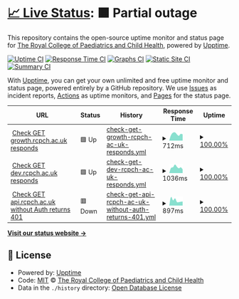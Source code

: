 # [📈 Live Status](https://rcpch.github.io/upptime-rcpch-web-services): <!--live status--> **🟧 Partial outage**

This repository contains the open-source uptime monitor and status page for [The Royal College of Paediatrics and Child Health](rcpch.ac.uk), powered by [Upptime](https://github.com/upptime/upptime).

[![Uptime CI](https://github.com/rcpch/upptime-rcpch-web-services/workflows/Uptime%20CI/badge.svg)](https://github.com/upptime/upptime/actions?query=workflow%3A%22Uptime+CI%22)
[![Response Time CI](https://github.com/rcpch/upptime-rcpch-web-services/workflows/Response%20Time%20CI/badge.svg)](https://github.com/upptime/upptime/actions?query=workflow%3A%22Response+Time+CI%22)
[![Graphs CI](https://github.com/rcpch/upptime-rcpch-web-services/workflows/Graphs%20CI/badge.svg)](https://github.com/upptime/upptime/actions?query=workflow%3A%22Graphs+CI%22)
[![Static Site CI](https://github.com/rcpch/upptime-rcpch-web-services/workflows/Static%20Site%20CI/badge.svg)](https://github.com/upptime/upptime/actions?query=workflow%3A%22Static+Site+CI%22)
[![Summary CI](https://github.com/rcpch/upptime-rcpch-web-services/workflows/Summary%20CI/badge.svg)](https://github.com/upptime/upptime/actions?query=workflow%3A%22Summary+CI%22)

With [Upptime](https://upptime.js.org), you can get your own unlimited and free uptime monitor and status page, powered entirely by a GitHub repository. We use [Issues](https://github.com/rcpch/upptime-rcpch-web-services/issues) as incident reports, [Actions](https://github.com/rcpch/upptime-rcpch-web-services/actions) as uptime monitors, and [Pages](https://rcpch.github.io/upptime-rcpch-web-services) for the status page.

<!--start: status pages-->
<!-- This summary is generated by Upptime (https://github.com/upptime/upptime) -->
<!-- Do not edit this manually, your changes will be overwritten -->
<!-- prettier-ignore -->
| URL | Status | History | Response Time | Uptime |
| --- | ------ | ------- | ------------- | ------ |
| <img alt="" src="https://favicons.githubusercontent.com/growth.rcpch.ac.uk" height="13"> [Check GET growth.rcpch.ac.uk responds](https://growth.rcpch.ac.uk) | 🟩 Up | [check-get-growth-rcpch-ac-uk-responds.yml](https://github.com/rcpch/upptime-rcpch-web-services/commits/HEAD/history/check-get-growth-rcpch-ac-uk-responds.yml) | <details><summary><img alt="Response time graph" src="./graphs/check-get-growth-rcpch-ac-uk-responds/response-time-week.png" height="20"> 712ms</summary><br><a href="https://rcpch.github.io/upptime-rcpch-web-services/history/check-get-growth-rcpch-ac-uk-responds"><img alt="Response time 810" src="https://img.shields.io/endpoint?url=https%3A%2F%2Fraw.githubusercontent.com%2Frcpch%2Fupptime-rcpch-web-services%2FHEAD%2Fapi%2Fcheck-get-growth-rcpch-ac-uk-responds%2Fresponse-time.json"></a><br><a href="https://rcpch.github.io/upptime-rcpch-web-services/history/check-get-growth-rcpch-ac-uk-responds"><img alt="24-hour response time 523" src="https://img.shields.io/endpoint?url=https%3A%2F%2Fraw.githubusercontent.com%2Frcpch%2Fupptime-rcpch-web-services%2FHEAD%2Fapi%2Fcheck-get-growth-rcpch-ac-uk-responds%2Fresponse-time-day.json"></a><br><a href="https://rcpch.github.io/upptime-rcpch-web-services/history/check-get-growth-rcpch-ac-uk-responds"><img alt="7-day response time 712" src="https://img.shields.io/endpoint?url=https%3A%2F%2Fraw.githubusercontent.com%2Frcpch%2Fupptime-rcpch-web-services%2FHEAD%2Fapi%2Fcheck-get-growth-rcpch-ac-uk-responds%2Fresponse-time-week.json"></a><br><a href="https://rcpch.github.io/upptime-rcpch-web-services/history/check-get-growth-rcpch-ac-uk-responds"><img alt="30-day response time 753" src="https://img.shields.io/endpoint?url=https%3A%2F%2Fraw.githubusercontent.com%2Frcpch%2Fupptime-rcpch-web-services%2FHEAD%2Fapi%2Fcheck-get-growth-rcpch-ac-uk-responds%2Fresponse-time-month.json"></a><br><a href="https://rcpch.github.io/upptime-rcpch-web-services/history/check-get-growth-rcpch-ac-uk-responds"><img alt="1-year response time 810" src="https://img.shields.io/endpoint?url=https%3A%2F%2Fraw.githubusercontent.com%2Frcpch%2Fupptime-rcpch-web-services%2FHEAD%2Fapi%2Fcheck-get-growth-rcpch-ac-uk-responds%2Fresponse-time-year.json"></a></details> | <details><summary><a href="https://rcpch.github.io/upptime-rcpch-web-services/history/check-get-growth-rcpch-ac-uk-responds">100.00%</a></summary><a href="https://rcpch.github.io/upptime-rcpch-web-services/history/check-get-growth-rcpch-ac-uk-responds"><img alt="All-time uptime 100.00%" src="https://img.shields.io/endpoint?url=https%3A%2F%2Fraw.githubusercontent.com%2Frcpch%2Fupptime-rcpch-web-services%2FHEAD%2Fapi%2Fcheck-get-growth-rcpch-ac-uk-responds%2Fuptime.json"></a><br><a href="https://rcpch.github.io/upptime-rcpch-web-services/history/check-get-growth-rcpch-ac-uk-responds"><img alt="24-hour uptime 100.00%" src="https://img.shields.io/endpoint?url=https%3A%2F%2Fraw.githubusercontent.com%2Frcpch%2Fupptime-rcpch-web-services%2FHEAD%2Fapi%2Fcheck-get-growth-rcpch-ac-uk-responds%2Fuptime-day.json"></a><br><a href="https://rcpch.github.io/upptime-rcpch-web-services/history/check-get-growth-rcpch-ac-uk-responds"><img alt="7-day uptime 100.00%" src="https://img.shields.io/endpoint?url=https%3A%2F%2Fraw.githubusercontent.com%2Frcpch%2Fupptime-rcpch-web-services%2FHEAD%2Fapi%2Fcheck-get-growth-rcpch-ac-uk-responds%2Fuptime-week.json"></a><br><a href="https://rcpch.github.io/upptime-rcpch-web-services/history/check-get-growth-rcpch-ac-uk-responds"><img alt="30-day uptime 100.00%" src="https://img.shields.io/endpoint?url=https%3A%2F%2Fraw.githubusercontent.com%2Frcpch%2Fupptime-rcpch-web-services%2FHEAD%2Fapi%2Fcheck-get-growth-rcpch-ac-uk-responds%2Fuptime-month.json"></a><br><a href="https://rcpch.github.io/upptime-rcpch-web-services/history/check-get-growth-rcpch-ac-uk-responds"><img alt="1-year uptime 100.00%" src="https://img.shields.io/endpoint?url=https%3A%2F%2Fraw.githubusercontent.com%2Frcpch%2Fupptime-rcpch-web-services%2FHEAD%2Fapi%2Fcheck-get-growth-rcpch-ac-uk-responds%2Fuptime-year.json"></a></details>
| <img alt="" src="https://favicons.githubusercontent.com/dev.rcpch.ac.uk" height="13"> [Check GET dev.rcpch.ac.uk responds](https://dev.rcpch.ac.uk) | 🟩 Up | [check-get-dev-rcpch-ac-uk-responds.yml](https://github.com/rcpch/upptime-rcpch-web-services/commits/HEAD/history/check-get-dev-rcpch-ac-uk-responds.yml) | <details><summary><img alt="Response time graph" src="./graphs/check-get-dev-rcpch-ac-uk-responds/response-time-week.png" height="20"> 1036ms</summary><br><a href="https://rcpch.github.io/upptime-rcpch-web-services/history/check-get-dev-rcpch-ac-uk-responds"><img alt="Response time 1182" src="https://img.shields.io/endpoint?url=https%3A%2F%2Fraw.githubusercontent.com%2Frcpch%2Fupptime-rcpch-web-services%2FHEAD%2Fapi%2Fcheck-get-dev-rcpch-ac-uk-responds%2Fresponse-time.json"></a><br><a href="https://rcpch.github.io/upptime-rcpch-web-services/history/check-get-dev-rcpch-ac-uk-responds"><img alt="24-hour response time 1083" src="https://img.shields.io/endpoint?url=https%3A%2F%2Fraw.githubusercontent.com%2Frcpch%2Fupptime-rcpch-web-services%2FHEAD%2Fapi%2Fcheck-get-dev-rcpch-ac-uk-responds%2Fresponse-time-day.json"></a><br><a href="https://rcpch.github.io/upptime-rcpch-web-services/history/check-get-dev-rcpch-ac-uk-responds"><img alt="7-day response time 1036" src="https://img.shields.io/endpoint?url=https%3A%2F%2Fraw.githubusercontent.com%2Frcpch%2Fupptime-rcpch-web-services%2FHEAD%2Fapi%2Fcheck-get-dev-rcpch-ac-uk-responds%2Fresponse-time-week.json"></a><br><a href="https://rcpch.github.io/upptime-rcpch-web-services/history/check-get-dev-rcpch-ac-uk-responds"><img alt="30-day response time 948" src="https://img.shields.io/endpoint?url=https%3A%2F%2Fraw.githubusercontent.com%2Frcpch%2Fupptime-rcpch-web-services%2FHEAD%2Fapi%2Fcheck-get-dev-rcpch-ac-uk-responds%2Fresponse-time-month.json"></a><br><a href="https://rcpch.github.io/upptime-rcpch-web-services/history/check-get-dev-rcpch-ac-uk-responds"><img alt="1-year response time 1182" src="https://img.shields.io/endpoint?url=https%3A%2F%2Fraw.githubusercontent.com%2Frcpch%2Fupptime-rcpch-web-services%2FHEAD%2Fapi%2Fcheck-get-dev-rcpch-ac-uk-responds%2Fresponse-time-year.json"></a></details> | <details><summary><a href="https://rcpch.github.io/upptime-rcpch-web-services/history/check-get-dev-rcpch-ac-uk-responds">100.00%</a></summary><a href="https://rcpch.github.io/upptime-rcpch-web-services/history/check-get-dev-rcpch-ac-uk-responds"><img alt="All-time uptime 100.00%" src="https://img.shields.io/endpoint?url=https%3A%2F%2Fraw.githubusercontent.com%2Frcpch%2Fupptime-rcpch-web-services%2FHEAD%2Fapi%2Fcheck-get-dev-rcpch-ac-uk-responds%2Fuptime.json"></a><br><a href="https://rcpch.github.io/upptime-rcpch-web-services/history/check-get-dev-rcpch-ac-uk-responds"><img alt="24-hour uptime 100.00%" src="https://img.shields.io/endpoint?url=https%3A%2F%2Fraw.githubusercontent.com%2Frcpch%2Fupptime-rcpch-web-services%2FHEAD%2Fapi%2Fcheck-get-dev-rcpch-ac-uk-responds%2Fuptime-day.json"></a><br><a href="https://rcpch.github.io/upptime-rcpch-web-services/history/check-get-dev-rcpch-ac-uk-responds"><img alt="7-day uptime 100.00%" src="https://img.shields.io/endpoint?url=https%3A%2F%2Fraw.githubusercontent.com%2Frcpch%2Fupptime-rcpch-web-services%2FHEAD%2Fapi%2Fcheck-get-dev-rcpch-ac-uk-responds%2Fuptime-week.json"></a><br><a href="https://rcpch.github.io/upptime-rcpch-web-services/history/check-get-dev-rcpch-ac-uk-responds"><img alt="30-day uptime 100.00%" src="https://img.shields.io/endpoint?url=https%3A%2F%2Fraw.githubusercontent.com%2Frcpch%2Fupptime-rcpch-web-services%2FHEAD%2Fapi%2Fcheck-get-dev-rcpch-ac-uk-responds%2Fuptime-month.json"></a><br><a href="https://rcpch.github.io/upptime-rcpch-web-services/history/check-get-dev-rcpch-ac-uk-responds"><img alt="1-year uptime 100.00%" src="https://img.shields.io/endpoint?url=https%3A%2F%2Fraw.githubusercontent.com%2Frcpch%2Fupptime-rcpch-web-services%2FHEAD%2Fapi%2Fcheck-get-dev-rcpch-ac-uk-responds%2Fuptime-year.json"></a></details>
| <img alt="" src="https://favicons.githubusercontent.com/api.rcpch.ac.uk" height="13"> [Check GET api.rcpch.ac.uk without Auth returns 401](https://api.rcpch.ac.uk/v1/growth) | 🟥 Down | [check-get-api-rcpch-ac-uk-without-auth-returns-401.yml](https://github.com/rcpch/upptime-rcpch-web-services/commits/HEAD/history/check-get-api-rcpch-ac-uk-without-auth-returns-401.yml) | <details><summary><img alt="Response time graph" src="./graphs/check-get-api-rcpch-ac-uk-without-auth-returns-401/response-time-week.png" height="20"> 897ms</summary><br><a href="https://rcpch.github.io/upptime-rcpch-web-services/history/check-get-api-rcpch-ac-uk-without-auth-returns-401"><img alt="Response time 821" src="https://img.shields.io/endpoint?url=https%3A%2F%2Fraw.githubusercontent.com%2Frcpch%2Fupptime-rcpch-web-services%2FHEAD%2Fapi%2Fcheck-get-api-rcpch-ac-uk-without-auth-returns-401%2Fresponse-time.json"></a><br><a href="https://rcpch.github.io/upptime-rcpch-web-services/history/check-get-api-rcpch-ac-uk-without-auth-returns-401"><img alt="24-hour response time 934" src="https://img.shields.io/endpoint?url=https%3A%2F%2Fraw.githubusercontent.com%2Frcpch%2Fupptime-rcpch-web-services%2FHEAD%2Fapi%2Fcheck-get-api-rcpch-ac-uk-without-auth-returns-401%2Fresponse-time-day.json"></a><br><a href="https://rcpch.github.io/upptime-rcpch-web-services/history/check-get-api-rcpch-ac-uk-without-auth-returns-401"><img alt="7-day response time 897" src="https://img.shields.io/endpoint?url=https%3A%2F%2Fraw.githubusercontent.com%2Frcpch%2Fupptime-rcpch-web-services%2FHEAD%2Fapi%2Fcheck-get-api-rcpch-ac-uk-without-auth-returns-401%2Fresponse-time-week.json"></a><br><a href="https://rcpch.github.io/upptime-rcpch-web-services/history/check-get-api-rcpch-ac-uk-without-auth-returns-401"><img alt="30-day response time 813" src="https://img.shields.io/endpoint?url=https%3A%2F%2Fraw.githubusercontent.com%2Frcpch%2Fupptime-rcpch-web-services%2FHEAD%2Fapi%2Fcheck-get-api-rcpch-ac-uk-without-auth-returns-401%2Fresponse-time-month.json"></a><br><a href="https://rcpch.github.io/upptime-rcpch-web-services/history/check-get-api-rcpch-ac-uk-without-auth-returns-401"><img alt="1-year response time 821" src="https://img.shields.io/endpoint?url=https%3A%2F%2Fraw.githubusercontent.com%2Frcpch%2Fupptime-rcpch-web-services%2FHEAD%2Fapi%2Fcheck-get-api-rcpch-ac-uk-without-auth-returns-401%2Fresponse-time-year.json"></a></details> | <details><summary><a href="https://rcpch.github.io/upptime-rcpch-web-services/history/check-get-api-rcpch-ac-uk-without-auth-returns-401">100.00%</a></summary><a href="https://rcpch.github.io/upptime-rcpch-web-services/history/check-get-api-rcpch-ac-uk-without-auth-returns-401"><img alt="All-time uptime 100.00%" src="https://img.shields.io/endpoint?url=https%3A%2F%2Fraw.githubusercontent.com%2Frcpch%2Fupptime-rcpch-web-services%2FHEAD%2Fapi%2Fcheck-get-api-rcpch-ac-uk-without-auth-returns-401%2Fuptime.json"></a><br><a href="https://rcpch.github.io/upptime-rcpch-web-services/history/check-get-api-rcpch-ac-uk-without-auth-returns-401"><img alt="24-hour uptime 100.00%" src="https://img.shields.io/endpoint?url=https%3A%2F%2Fraw.githubusercontent.com%2Frcpch%2Fupptime-rcpch-web-services%2FHEAD%2Fapi%2Fcheck-get-api-rcpch-ac-uk-without-auth-returns-401%2Fuptime-day.json"></a><br><a href="https://rcpch.github.io/upptime-rcpch-web-services/history/check-get-api-rcpch-ac-uk-without-auth-returns-401"><img alt="7-day uptime 100.00%" src="https://img.shields.io/endpoint?url=https%3A%2F%2Fraw.githubusercontent.com%2Frcpch%2Fupptime-rcpch-web-services%2FHEAD%2Fapi%2Fcheck-get-api-rcpch-ac-uk-without-auth-returns-401%2Fuptime-week.json"></a><br><a href="https://rcpch.github.io/upptime-rcpch-web-services/history/check-get-api-rcpch-ac-uk-without-auth-returns-401"><img alt="30-day uptime 100.00%" src="https://img.shields.io/endpoint?url=https%3A%2F%2Fraw.githubusercontent.com%2Frcpch%2Fupptime-rcpch-web-services%2FHEAD%2Fapi%2Fcheck-get-api-rcpch-ac-uk-without-auth-returns-401%2Fuptime-month.json"></a><br><a href="https://rcpch.github.io/upptime-rcpch-web-services/history/check-get-api-rcpch-ac-uk-without-auth-returns-401"><img alt="1-year uptime 100.00%" src="https://img.shields.io/endpoint?url=https%3A%2F%2Fraw.githubusercontent.com%2Frcpch%2Fupptime-rcpch-web-services%2FHEAD%2Fapi%2Fcheck-get-api-rcpch-ac-uk-without-auth-returns-401%2Fuptime-year.json"></a></details>

<!--end: status pages-->

[**Visit our status website →**](https://rcpch.github.io/upptime-rcpch-web-services)

## 📄 License

- Powered by: [Upptime](https://github.com/upptime/upptime)
- Code: [MIT](./LICENSE) © [The Royal College of Paediatrics and Child Health](rcpch.ac.uk)
- Data in the `./history` directory: [Open Database License](https://opendatacommons.org/licenses/odbl/1-0/)
